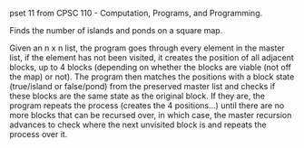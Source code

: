 pset 11 from CPSC 110 - Computation, Programs, and Programming.

Finds the number of islands and ponds on a square map.

Given an n x n list, the program goes through every element in the master list, if the element has not been visited, it 
creates the position of all adjacent blocks, up to 4 blocks (depending on whether the blocks are viable (not off the map) or not). The program 
then matches the positions with a block state (true/island or false/pond) from the preserved master list and checks if 
these blocks are the same state as the original block. If they are, the program repeats the process (creates the 4 positions...) 
until there are no more blocks that can be recursed over, in which case, the master recursion advances to check where the 
next unvisited block is and repeats the process over it.
